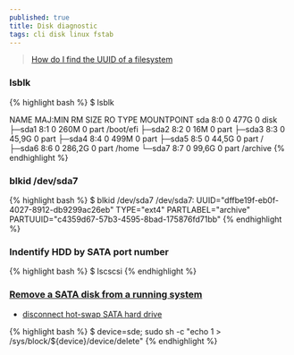 ```yaml
---
published: true
title: Disk diagnostic
tags: cli disk linux fstab
---
```

> [How do I find the UUID of a filesystem](https://serverfault.com/questions/3132/how-do-i-find-the-uuid-of-a-filesystem)

### lsblk
{% highlight bash %}
$ lsblk

NAME   MAJ:MIN RM   SIZE RO TYPE MOUNTPOINT
sda      8:0    0   477G  0 disk 
├─sda1   8:1    0   260M  0 part /boot/efi
├─sda2   8:2    0    16M  0 part 
├─sda3   8:3    0  45,9G  0 part 
├─sda4   8:4    0   499M  0 part 
├─sda5   8:5    0  44,5G  0 part /
├─sda6   8:6    0 286,2G  0 part /home
└─sda7   8:7    0  99,6G  0 part /archive
{% endhighlight %}

### blkid /dev/sda7
{% highlight bash %}
$ blkid /dev/sda7
/dev/sda7: UUID="dffbe19f-eb0f-4027-8912-db9299ac26eb" TYPE="ext4" PARTLABEL="archive" PARTUUID="c4359d67-57b3-4595-8bad-175876fd71bb" 
{% endhighlight %}

### Indentify HDD by SATA port number
{% highlight bash %}
$ lscscsi
{% endhighlight %}

### [Remove a SATA disk from a running system](https://unix.stackexchange.com/questions/43413/how-can-i-safely-remove-a-sata-disk-from-a-running-system)

- [ disconnect hot-swap SATA hard drive](https://askubuntu.com/questions/989410/whats-the-proper-way-to-disconnect-hot-swap-sata-hard-drive/989466#989466)

{% highlight bash %}
$ device=sde; sudo sh -c "echo 1 > /sys/block/${device}/device/delete"
{% endhighlight %}
